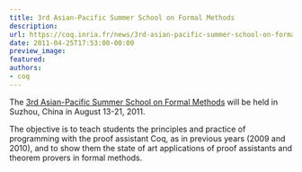 ```yaml
---
title: 3rd Asian-Pacific Summer School on Formal Methods
description:
url: https://coq.inria.fr/news/3rd-asian-pacific-summer-school-on-formal-methods.html
date: 2011-04-25T17:53:00-00:00
preview_image:
featured:
authors:
- coq
---
```



<p>The <a href="http://kyhcs.ustcsz.edu.cn/fmschool-2011">3rd Asian-Pacific Summer School on Formal Methods</a> will be held in Suzhou, China in August 13-21, 2011. </p>
<p>The objective is to teach students the principles and practice of programming with the proof assistant Coq, as in previous years (2009 and 2010), and to show them the state of art applications of proof assistants and theorem provers in formal methods.</p>

 
